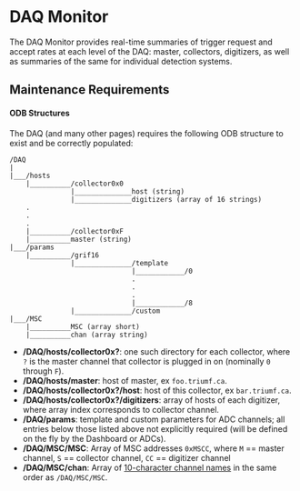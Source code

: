 DAQ Monitor
===========

The DAQ Monitor provides real-time summaries of trigger request and accept rates at each level of the DAQ: master, collectors, digitizers, as well as summaries of the same for individual detection systems.

## Maintenance Requirements

#### ODB Structures

The DAQ (and many other pages) requires the following ODB structure to exist and be correctly populated:

```
/DAQ
|
|___/hosts
    |__________/collector0x0
               |______________host (string)
               |______________digitizers (array of 16 strings)
    .
    .
    .
    |__________/collector0xF
    |__________master (string)
|___/params
    |__________/grif16
               |______________/template
                              |____________/0
                              .
                              .
                              .
                              |____________/8
               |______________/custom
|___/MSC
    |__________MSC (array short)
    |__________chan (array string)
```

 - **/DAQ/hosts/collector0x?**: one such directory for each collector, where `?` is the master channel that collector is plugged in on (nominally `0` through `F`).
 - **/DAQ/hosts/master**: host of master, ex `foo.triumf.ca`.
 - **/DAQ/hosts/collector0x?/host**: host of this collector, ex `bar.triumf.ca`.
 - **/DAQ/hosts/collector0x?/digitizers**: array of hosts of each digitizer, where array index corresponds to collector channel.
 - **/DAQ/params**: template and custom parameters for ADC channels; all entries below those listed above not explicitly required (will be defined on the fly by the Dashboard or ADCs).
 - **/DAQ/MSC/MSC**: Array of MSC addresses `0xMSCC`, where `M` == master channel, `S` == collector channel, `CC` == digitizer channel
 - **/DAQ/MSC/chan**: Array of [10-character channel names](https://www.triumf.info/wiki/tigwiki/index.php/Detector_Nomenclature) in the same order as `/DAQ/MSC/MSC`.